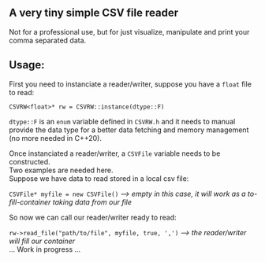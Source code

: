 ## A very tiny simple CSV file reader

Not for a professional use, but for just visualize, manipulate and print your comma separated data.

## Usage:
First you need to instanciate a reader/writer, suppose you have a `float` file to read:<br>

`CSVRW<float>* rw = CSVRW::instance(dtype::F)`

`dtype::F` is an `enum` variable defined in `CSVRW.h` and it needs to manual provide the data type for a better data fetching and memory management (no more needed in C++20).

Once instanciated a reader/writer, a `CSVFile` variable needs to be constructed.<br>
Two examples are needed here.<br>
Suppose we have data to read stored in a local csv file:

`CSVFile* myfile = new CSVFile()` *--> empty in this case, it will work as a to-fill-container taking data from our file*

So now we can call our reader/writer ready to read:

`rw->read_file("path/to/file", myfile, true, ',')` *--> the reader/writer will fill our container*
<br>
...
Work in progress
...